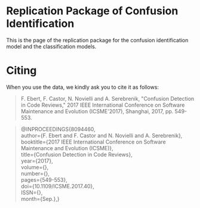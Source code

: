 # Replication Package of Confusion Identification

This is the page of the replication package for the confusion identification model and the classification models.


# Citing

When you use the data, we kindly ask you to cite it as follows:

> F. Ebert, F. Castor, N. Novielli and A. Serebrenik, "Confusion Detection in Code Reviews," 2017 IEEE International Conference on Software Maintenance and Evolution (ICSME'2017), Shanghai, 2017, pp. 549-553.


> @INPROCEEDINGS{8094460, <br />
	author={F. Ebert and F. Castor and N. Novielli and A. Serebrenik}, <br />
	booktitle={2017 IEEE International Conference on Software Maintenance and Evolution (ICSME)}, <br />
	title={Confusion Detection in Code Reviews}, <br />
	year={2017}, <br />
	volume={}, <br />
	number={}, <br />
	pages={549-553}, <br />
	doi={10.1109/ICSME.2017.40}, <br />
	ISSN={}, <br />
	month={Sep.},}